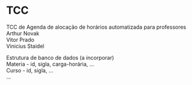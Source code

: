 # TCC
TCC de Agenda de alocação de horários automatizada para professores <br>
Arthur Novak <br>
Vitor Prado <br>
Vinicius Staidel <br>

Estrutura de banco de dados (a incorporar) <br>
Materia - id, sigla, carga-horária, ... <br>
Curso - id, sigla, ... <br>
...
